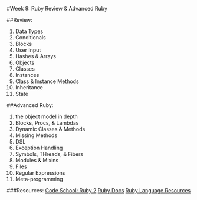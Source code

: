 #Week 9: Ruby Review & Advanced Ruby

##Review:
1. Data Types
2. Conditionals
3. Blocks
4. User Input
5. Hashes & Arrays
6. Objects
7. Classes
8. Instances
9. Class & Instance Methods
10. Inheritance
11. State


##Advanced Ruby:
1. the object model in depth
2. Blocks, Procs, & Lambdas
3. Dynamic Classes & Methods
4. Missing Methods
5. DSL
6. Exception Handling
7. Symbols, THreads, & Fibers
8. Modules & Mixins
9. Files
10. Regular Expressions
11. Meta-programming


###Resources:
[Code School: Ruby 2](http://www.codeschool.com/courses/ruby-bits-part-2)
[Ruby Docs](http://ruby-doc.org/)
[Ruby Language Resources](http://www.ruby-lang.org/en/documentation/)
